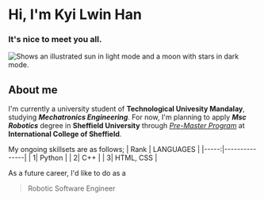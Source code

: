 # Hi, I'm Kyi Lwin Han

### It's nice to meet you all. 

<picture>
  <source media="(prefers-color-scheme: dark)" srcset="https://as2.ftcdn.net/v2/jpg/02/66/72/41/1000_F_266724172_Iy8gdKgMa7XmrhYYxLCxyhx6J7070Pr8.jpg">
  <source media="(prefers-color-scheme: light)" srcset="https://as2.ftcdn.net/v2/jpg/02/66/72/41/1000_F_266724172_Iy8gdKgMa7XmrhYYxLCxyhx6J7070Pr8.jpg">
  <img alt="Shows an illustrated sun in light mode and a moon with stars in dark mode." src="https://as2.ftcdn.net/v2/jpg/02/66/72/41/1000_F_266724172_Iy8gdKgMa7XmrhYYxLCxyhx6J7070Pr8.jpg">
</picture>

## About me
I'm currently a university student of **Technological Univesity Mandalay**, studying ***Mechatronics Engineering***. For now, I'm planning to apply ***Msc Robotics*** degree in **Sheffield University** through <ins>_Pre-Master Program_</ins> at **International College of Sheffield**. 

My ongoing skillsets are as follows;
| Rank | LANGUAGES |
|-----:|---------------|
|     1|  Python             |
|     2|    C++           |
|     3|        HTML, CSS       |

As a future career, I'd like to do as a 
> Robotic Software Engineer
